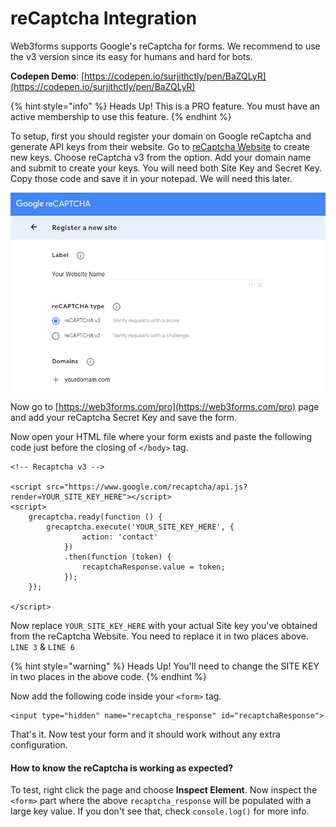 # reCaptcha Integration

Web3forms supports Google's reCaptcha for forms. We recommend to use the v3 version since its easy for humans and hard for bots. 

**Codepen Demo**: [https://codepen.io/surjithctly/pen/BaZQLyR](https://codepen.io/surjithctly/pen/BaZQLyR)

{% hint style="info" %}
Heads Up! This is a PRO feature. You must have an active membership to use this feature.
{% endhint %}

To setup, first you should register your domain on Google reCaptcha  and generate API keys from their website. Go to [reCaptcha Website](https://www.google.com/recaptcha/admin/create) to create new keys. Choose reCaptcha v3 from the option. Add your domain name and submit to create your keys. You will need both Site Key and Secret Key. Copy those code and save it in your notepad. We will need this later. 

![Registering reCaptcha](../../.gitbook/assets/image%20%284%29%20%282%29%20%282%29%20%282%29.png)

Now go to [https://web3forms.com/pro](https://web3forms.com/pro) page and add your reCaptcha Secret Key and save the form. 

Now open your HTML file where your form exists and paste the following code just before the closing of `</body>` tag. 

```markup
<!-- Recaptcha v3 -->

<script src="https://www.google.com/recaptcha/api.js?render=YOUR_SITE_KEY_HERE"></script>
<script>
    grecaptcha.ready(function () {
        grecaptcha.execute('YOUR_SITE_KEY_HERE', {
                action: 'contact'
            })
            .then(function (token) {
                recaptchaResponse.value = token;
            });
    });
    
</script>
```

Now replace `YOUR_SITE_KEY_HERE` with your actual Site key you've obtained from the reCaptcha Website. You need to replace it in two places above. `LINE 3` & `LINE 6`

{% hint style="warning" %}
Heads Up! You'll need to change the SITE KEY in two places in the above code. 
{% endhint %}

Now add the following code inside your `<form>` tag.

```markup
<input type="hidden" name="recaptcha_response" id="recaptchaResponse">
```

That's it. Now test your form and it should work without any extra configuration. 

#### How to know the reCaptcha is working as expected?

To test, right click the page and choose **Inspect Element**. Now inspect the `<form>` part where the above `recaptcha_response` will be populated with a large key value. If you don't see that, check `console.log()` for more info. 

